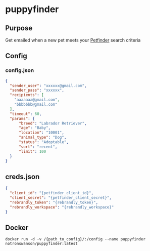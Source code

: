 # puppyfinder

## Purpose

Get emailed when a new pet meets your [Petfinder](https://www.petfinder.com) search criteria

## Config 

### config.json 

```json
{
  "sender_user": "xxxxxx@gmail.com",
  "sender_pass": "xxxxxx",
  "recipients": [
    "aaaaaaa@gmail.com",
    "bbbbbbb@gmail.com"
  ],
  "timeout": 60,
  "params": {
      "breed": "Labrador Retriever",
      "age": "Baby",
      "location": "10001",
      "animal_type": "Dog",
      "status": "Adoptable",
      "sort": "recent",
      "limit": 100
  }
}
```

## creds.json

```json
{
  "client_id": "{petfinder_client_id}",
  "client_secret": "{petfinder_client_secret}",
  "rebrandly_token": "{rebrandly_token}",
  "rebrandly_workspace": "{rebrandly_workspace}"
}
```

## Docker

`docker run -d -v /{path_to_config}/:/config --name puppyfinder notronswanson/puppyfinder:latest`
